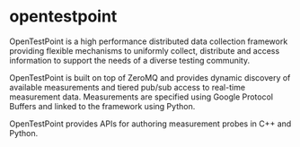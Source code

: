 opentestpoint
==

OpenTestPoint is a high performance distributed data collection
framework providing flexible mechanisms to uniformly collect,
distribute and access information to support the needs of a diverse
testing community.

OpenTestPoint is built on top of ZeroMQ and provides dynamic discovery
of available measurements and tiered pub/sub access to real-time
measurement data. Measurements are specified using Google Protocol
Buffers and linked to the framework using Python.

OpenTestPoint provides APIs for authoring measurement probes in C++
and Python.
